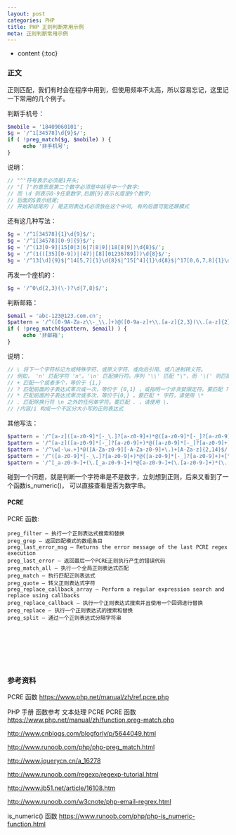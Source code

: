 ```yaml
---
layout: post
categories: PHP
title: PHP 正则判断常用示例
meta: 正则判断常用示例
---
```

* content
{:toc}

### 正文

正则匹配，我们有时会在程序中用到，但使用频率不太高，所以容易忘记，这里记一下常用的几个例子。

判断手机号：

```php
$mobile = '18409060101';
$g = '/^1[34578]\d{9}$/';
if ( !preg_match($g, $mobile) ) {
     echo '非手机号';
}
```

说明：

```php
// "^"符号表示必须是1开头;
// "[ ]"的意思是第二个数字必须是中括号中一个数字;
// 而 \d 则表示0-9任意数字,后跟{9}表示长度是9个数字;
// 后面的$表示结尾;
// 开始和结尾的 / 是正则表达式必须放在这个中间, 有的后面可能还跟模式 
```

还有这几种写法：

```php
$g = '/^1[34578]{1}\d{9}$/';
$g = '/^1[34578][0-9]{9}$/';
$g = '/^(13[0-9]|15[0|3|6|7|8|9]|18[8|9])\d{8}$/';
$g = '/^(1(([35][0-9])|(47)|[8][01236789]))\d{8}$/';
$g = '/^13[\d]{9}$|^14[5,7]{1}\d{8}$|^15[^4]{1}\d{8}$|^17[0,6,7,8]{1}\d{8}$|^18[\d]{9}$/'; 
```

再发一个座机的：

```php
$g = '/^0\d{2,3}(\-)?\d{7,8}$/'; 
```

判断邮箱：

```php
$email = 'abc-123@123.com.cn';
$pattern = '/^([0-9A-Za-z\\-_\\.]+)@([0-9a-z]+\\.[a-z]{2,3}(\\.[a-z]{2})?)$/i';
if ( !preg_match($pattern, $email) ) {
     echo '非邮箱';
} 
```

说明：

```php
// \ 将下一个字符标记为或特殊字符、或原义字符、或向后引用、或八进制转义符。
// 例如， 'n' 匹配字符 'n'。'\n' 匹配换行符。序列 '\\' 匹配 "\"，而 '\(' 则匹配 "("。
// + 匹配一个或者多个，等价于 {1,}
// ? 匹配前面的子表达式零次或一次，等价于 {0,1} ，或指明一个非贪婪限定符。要匹配 ? 字符，请使用 \?
// * 匹配前面的子表达式零次或多次，等价于{0,} 。要匹配 * 字符，请使用 \*
// . 匹配除换行符 \n 之外的任何单字符。要匹配 . ，请使用 \.
// /内容/i 构成一个不区分大小写的正则表达式 
```

其他写法：

```php
$pattern = '/^[a-z]([a-z0-9]*[-_\.]?[a-z0-9]+)*@([a-z0-9]*[-_]?[a-z0-9]+)+[\.][a-z]{2,3}([\.][a-z]{2})?$/i';
$pattern = '/^[a-z]([a-z0-9]*[-_]?[a-z0-9]+)*@([a-z0-9]*[-_]?[a-z0-9]+)+[\.][a-z]{2,3}([\.][a-z]{2})?$/i';
$pattern = '/^\w[-\w.+]*@([A-Za-z0-9][-A-Za-z0-9]+\.)+[A-Za-z]{2,14}$/';
$pattern = '/^([a-z0-9]*[-_\.]?[a-z0-9]+)*@([a-z0-9]*[-_]?[a-z0-9]+)+[\.][a-z]{2,3}([\.][a-z]{2})?$/i';
$pattern = '/^[_a-z0-9-]+(\.[_a-z0-9-]+)*@[a-z0-9-]+(\.[a-z0-9-]+)*(\.[a-z]{2,})$/i'; 
```

碰到一个问题，就是判断一个字符串是不是数字，立刻想到正则，后来又看到了一个函数is_numeric()，
可以直接查看是否为数字串。

#### PCRE

PCRE 函数:
```
preg_filter — 执行一个正则表达式搜索和替换
preg_grep — 返回匹配模式的数组条目
preg_last_error_msg — Returns the error message of the last PCRE regex execution
preg_last_error — 返回最后一个PCRE正则执行产生的错误代码
preg_match_all — 执行一个全局正则表达式匹配
preg_match — 执行匹配正则表达式
preg_quote — 转义正则表达式字符
preg_replace_callback_array — Perform a regular expression search and replace using callbacks
preg_replace_callback — 执行一个正则表达式搜索并且使用一个回调进行替换
preg_replace — 执行一个正则表达式的搜索和替换
preg_split — 通过一个正则表达式分隔字符串
```

<br/><br/><br/><br/><br/>
### 参考资料

PCRE 函数 <https://www.php.net/manual/zh/ref.pcre.php>

PHP 手册 函数参考 文本处理 PCRE PCRE 函数 <https://www.php.net/manual/zh/function.preg-match.php>

<http://www.cnblogs.com/blogforly/p/5644049.html>

<http://www.runoob.com/php/php-preg_match.html>

<http://www.jquerycn.cn/a_16278>

<http://www.runoob.com/regexp/regexp-tutorial.html>

<http://www.jb51.net/article/16108.htm>

<http://www.runoob.com/w3cnote/php-email-regrex.html>

is_numeric() 函数  <https://www.runoob.com/php/php-is_numeric-function.html>